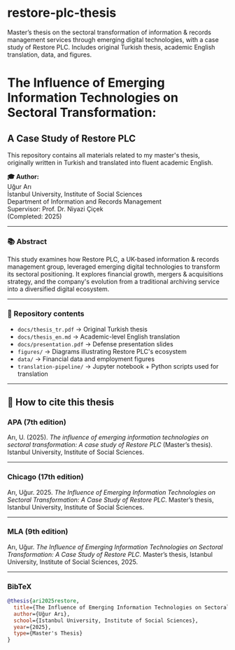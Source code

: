 # restore-plc-thesis
Master’s thesis on the sectoral transformation of information &amp; records management services through emerging digital technologies, with a case study of Restore PLC. Includes original Turkish thesis, academic English translation, data, and figures.

# The Influence of Emerging Information Technologies on Sectoral Transformation: 
## A Case Study of Restore PLC

This repository contains all materials related to my master's thesis, originally written in Turkish and translated into fluent academic English.

**🎓 Author:**  
Uğur Arı  
İstanbul University, Institute of Social Sciences  
Department of Information and Records Management  
Supervisor: Prof. Dr. Niyazi Çiçek  
(Completed: 2025)

---

### 📚 Abstract
This study examines how Restore PLC, a UK-based information & records management group, leveraged emerging digital technologies to transform its sectoral positioning. It explores financial growth, mergers & acquisitions strategy, and the company's evolution from a traditional archiving service into a diversified digital ecosystem.

---

### 📁 Repository contents
- `docs/thesis_tr.pdf` → Original Turkish thesis
- `docs/thesis_en.md` → Academic-level English translation
- `docs/presentation.pdf` → Defense presentation slides
- `figures/` → Diagrams illustrating Restore PLC's ecosystem
- `data/` → Financial data and employment figures
- `translation-pipeline/` → Jupyter notebook + Python scripts used for translation

---

## 📖 How to cite this thesis

### APA (7th edition)
Arı, U. (2025). *The influence of emerging information technologies on sectoral transformation: A case study of Restore PLC* (Master’s thesis). Istanbul University, Institute of Social Sciences.

---

### Chicago (17th edition)
Arı, Uğur. 2025. *The Influence of Emerging Information Technologies on Sectoral Transformation: A Case Study of Restore PLC*. Master’s thesis, Istanbul University, Institute of Social Sciences.

---

### MLA (9th edition)
Arı, Uğur. *The Influence of Emerging Information Technologies on Sectoral Transformation: A Case Study of Restore PLC*. Master’s thesis, Istanbul University, Institute of Social Sciences, 2025.

---

### BibTeX
```bibtex
@thesis{ari2025restore,
  title={The Influence of Emerging Information Technologies on Sectoral Transformation: A Case Study of Restore PLC},
  author={Uğur Arı},
  school={Istanbul University, Institute of Social Sciences},
  year={2025},
  type={Master's Thesis}
}
